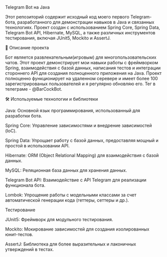 Telegram Bot на Java

Этот репозиторий содержит исходный код моего первого Telegram-бота, разработанного для демонстрации навыков в Java и связанных технологиях. Проект создан с использованием Spring Core, Spring Data, Telegram Bot API, Hibernate, MySQL, а также различных инструментов тестирования, включая JUnit5, Mockito и AssertJ.

📌 Описание проекта

Бот является развлекательным(игровым) для многопользовательских чатов. Этот проект демонстрирует мои навыки работы с фреймворком Spring, взаимодействия с базой данных, написания тестов и интеграции стороннего API для создания полноценного приложения на Java. Проект полноценно функционирует на удаленном серевере и имеет более 100 зарегистрированых пользователей и я регулярно обновляю его. Тег в телеграме - @BarCockBot.

🛠️ Используемые технологии и библиотеки

Java: Основной язык программирования, использованный для разработки бота.

Spring Core: Управление зависимостями и внедрение зависимостей (IoC).

Spring Data: Упрощает работу с базой данных, предоставляя мощный и простой в использовании API.

Hibernate: ORM (Object Relational Mapping) для взаимодействия с базой данных.

MySQL: Реляционная база данных для хранения данных.

Telegram Bot API: Взаимодействие с API Telegram для реализации функционала бота.

Lombok: Упрощение работы с модельными классами за счет автоматической генерации кода (геттеры, сеттеры и др.).

Тестирование

JUnit5: Фреймворк для модульного тестирования.

Mockito: Мокирование зависимостей для создания изолированных юнит-тестов.

AssertJ: Библиотека для более выразительных и лаконичных утверждений в тестах.
